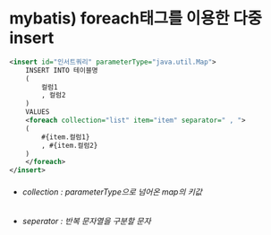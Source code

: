 # mybatis) foreach태그를 이용한 다중 insert

```xml
<insert id="인서트쿼리" parameterType="java.util.Map">
    INSERT INTO 테이블명
    (
    	컬럼1
    	, 컬럼2
    )
    VALUES
    <foreach collection="list" item="item" separator=" , ">
    (
    	#{item.컬럼1}
        , #{item.컬럼2}
    )
    </foreach>
</insert>
```



- ###### collection : parameterType으로 넘어온 map의 키값

- ###### seperator : 반복 문자열을 구분할 문자